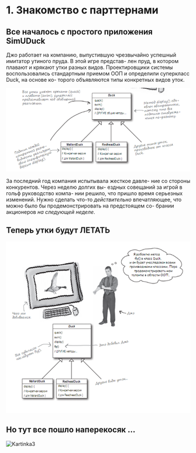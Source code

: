 # 1. Знакомство с парттернами

## Все началось с простого приложения SimUDuck

Джо  работает  на  компанию,  выпустившую  чрезвычайно
успешный имитатор  утиного пруда. В  этой игре представ-
лен пруд, в котором плавают и крякают утки разных видов.
Проектировщики  системы  воспользовались  стандартным
приемом ООП и определили суперкласс Duck, на основе ко-
торого объявляются типы конкретных видов уток.

![Kartinka1](https://github.com/Kezhik-61/Kezhik/blob/master/img/1.PNG?raw=true)

 
За  последний  год  компания  испытывала жесткое  давле-
ние  со  стороны  конкурентов. Через  неделю  долгих  вы-
ездных  совещаний  за игрой в  гольф руководство компа-
нии  решило,  что  пришло  время  серьезных  изменений. 
Нужно  сделать  что-то *действительно*  впечатляющее,  что 
можно было бы продемонстрировать на предстоящем со-
брании акционеров *на следующей неделе*.

## Теперь утки будут ЛЕТАТЬ

![Kartinka2](https://github.com/Kezhik-61/Kezhik/blob/master/img/2.PNG?raw=true)

## Но тут все пошло наперекосяк ...

![Kartinka3]()

